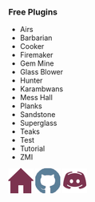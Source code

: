 ### Free Plugins

- Airs
- Barbarian
- Cooker
- Firemaker
- Gem Mine
- Glass Blower
- Hunter
- Karambwans
- Mess Hall
- Planks
- Sandstone
- Superglass
- Teaks
- Test
- Tutorial
- ZMI

[![HOME](/images/home.png)](https://elli-tt.github.io/)
[![GITHUB](/images/github.png)](https://github.com/Elli-tt/)
[![DISCORD](/images/discord.png)](https://discord.com/invite/aRptk29m)
